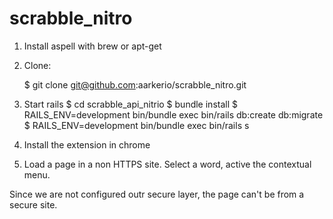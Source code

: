 # scrabble_nitro

1) Install aspell with brew or apt-get

2) Clone:

     $ git clone git@github.com:aarkerio/scrabble_nitro.git

3) Start rails
    $ cd scrabble_api_nitrio
    $ bundle install
    $ RAILS_ENV=development bin/bundle exec bin/rails db:create db:migrate
    $ RAILS_ENV=development bin/bundle exec bin/rails s

4) Install the extension in chrome

5) Load a page in a non HTTPS site. Select a word, active the contextual menu.

Since we are not configured outr secure layer, the page can't be from a secure site.
